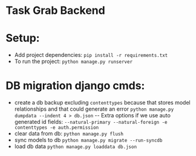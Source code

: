 # Task Grab Backend

# Setup:
- Add project dependencies: ` pip install -r requirements.txt `
- To run the project: ` python manage.py runserver `

# DB migration django cmds:
- create a db backup excluding `contenttypes` because that stores model relationships and that could generate an error
`python manage.py dumpdata --indent 4 > db.json`
-- Extra options if we use auto generated id fields: `--natural-primary --natural-foreign -e contenttypes -e auth.permission`
- clear data from db:
`python manage.py flush`
- sync models to db
 `python manage.py migrate --run-syncdb` 
- load db data
`python manage.py loaddata db.json`


